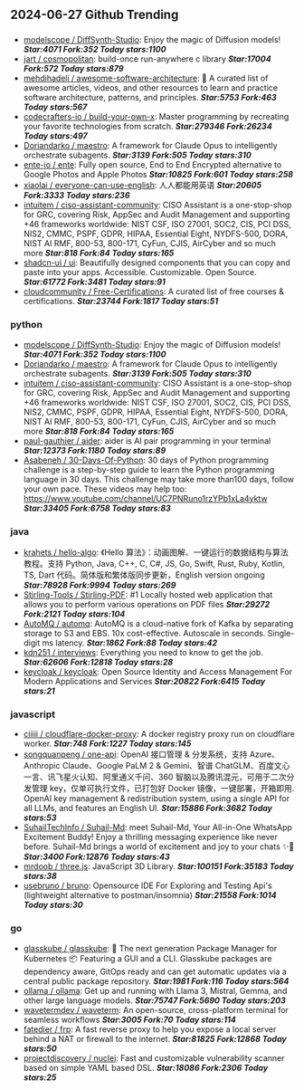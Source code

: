 ## 2024-06-27 Github Trending

### 
* [modelscope / DiffSynth-Studio](https://github.com/modelscope/DiffSynth-Studio): Enjoy the magic of Diffusion models! ***Star:4071 Fork:352 Today stars:1100***
* [jart / cosmopolitan](https://github.com/jart/cosmopolitan): build-once run-anywhere c library ***Star:17004 Fork:572 Today stars:879***
* [mehdihadeli / awesome-software-architecture](https://github.com/mehdihadeli/awesome-software-architecture): 🚀 A curated list of awesome articles, videos, and other resources to learn and practice software architecture, patterns, and principles. ***Star:5753 Fork:463 Today stars:567***
* [codecrafters-io / build-your-own-x](https://github.com/codecrafters-io/build-your-own-x): Master programming by recreating your favorite technologies from scratch. ***Star:279346 Fork:26234 Today stars:497***
* [Doriandarko / maestro](https://github.com/Doriandarko/maestro): A framework for Claude Opus to intelligently orchestrate subagents. ***Star:3139 Fork:505 Today stars:310***
* [ente-io / ente](https://github.com/ente-io/ente): Fully open source, End to End Encrypted alternative to Google Photos and Apple Photos ***Star:10825 Fork:601 Today stars:258***
* [xiaolai / everyone-can-use-english](https://github.com/xiaolai/everyone-can-use-english): 人人都能用英语 ***Star:20605 Fork:3333 Today stars:236***
* [intuitem / ciso-assistant-community](https://github.com/intuitem/ciso-assistant-community): CISO Assistant is a one-stop-shop for GRC, covering Risk, AppSec and Audit Management and supporting +46 frameworks worldwide: NIST CSF, ISO 27001, SOC2, CIS, PCI DSS, NIS2, CMMC, PSPF, GDPR, HIPAA, Essential Eight, NYDFS-500, DORA, NIST AI RMF, 800-53, 800-171, CyFun, CJIS, AirCyber and so much more ***Star:818 Fork:84 Today stars:165***
* [shadcn-ui / ui](https://github.com/shadcn-ui/ui): Beautifully designed components that you can copy and paste into your apps. Accessible. Customizable. Open Source. ***Star:61772 Fork:3481 Today stars:91***
* [cloudcommunity / Free-Certifications](https://github.com/cloudcommunity/Free-Certifications): A curated list of free courses & certifications. ***Star:23744 Fork:1817 Today stars:51***

### python
* [modelscope / DiffSynth-Studio](https://github.com/modelscope/DiffSynth-Studio): Enjoy the magic of Diffusion models! ***Star:4071 Fork:352 Today stars:1100***
* [Doriandarko / maestro](https://github.com/Doriandarko/maestro): A framework for Claude Opus to intelligently orchestrate subagents. ***Star:3139 Fork:505 Today stars:310***
* [intuitem / ciso-assistant-community](https://github.com/intuitem/ciso-assistant-community): CISO Assistant is a one-stop-shop for GRC, covering Risk, AppSec and Audit Management and supporting +46 frameworks worldwide: NIST CSF, ISO 27001, SOC2, CIS, PCI DSS, NIS2, CMMC, PSPF, GDPR, HIPAA, Essential Eight, NYDFS-500, DORA, NIST AI RMF, 800-53, 800-171, CyFun, CJIS, AirCyber and so much more ***Star:818 Fork:84 Today stars:165***
* [paul-gauthier / aider](https://github.com/paul-gauthier/aider): aider is AI pair programming in your terminal ***Star:12373 Fork:1180 Today stars:89***
* [Asabeneh / 30-Days-Of-Python](https://github.com/Asabeneh/30-Days-Of-Python): 30 days of Python programming challenge is a step-by-step guide to learn the Python programming language in 30 days. This challenge may take more than100 days, follow your own pace. These videos may help too: https://www.youtube.com/channel/UC7PNRuno1rzYPb1xLa4yktw ***Star:33405 Fork:6758 Today stars:83***

### java
* [krahets / hello-algo](https://github.com/krahets/hello-algo): 《Hello 算法》：动画图解、一键运行的数据结构与算法教程。支持 Python, Java, C++, C, C#, JS, Go, Swift, Rust, Ruby, Kotlin, TS, Dart 代码。简体版和繁体版同步更新，English version ongoing ***Star:78928 Fork:9994 Today stars:269***
* [Stirling-Tools / Stirling-PDF](https://github.com/Stirling-Tools/Stirling-PDF): #1 Locally hosted web application that allows you to perform various operations on PDF files ***Star:29272 Fork:2121 Today stars:104***
* [AutoMQ / automq](https://github.com/AutoMQ/automq): AutoMQ is a cloud-native fork of Kafka by separating storage to S3 and EBS. 10x cost-effective. Autoscale in seconds. Single-digit ms latency. ***Star:1862 Fork:88 Today stars:42***
* [kdn251 / interviews](https://github.com/kdn251/interviews): Everything you need to know to get the job. ***Star:62606 Fork:12818 Today stars:28***
* [keycloak / keycloak](https://github.com/keycloak/keycloak): Open Source Identity and Access Management For Modern Applications and Services ***Star:20822 Fork:6415 Today stars:21***

### javascript
* [ciiiii / cloudflare-docker-proxy](https://github.com/ciiiii/cloudflare-docker-proxy): A docker registry proxy run on cloudflare worker. ***Star:748 Fork:1227 Today stars:145***
* [songquanpeng / one-api](https://github.com/songquanpeng/one-api): OpenAI 接口管理 & 分发系统，支持 Azure、Anthropic Claude、Google PaLM 2 & Gemini、智谱 ChatGLM、百度文心一言、讯飞星火认知、阿里通义千问、360 智脑以及腾讯混元，可用于二次分发管理 key，仅单可执行文件，已打包好 Docker 镜像，一键部署，开箱即用. OpenAI key management & redistribution system, using a single API for all LLMs, and features an English UI. ***Star:15886 Fork:3682 Today stars:53***
* [SuhailTechInfo / Suhail-Md](https://github.com/SuhailTechInfo/Suhail-Md): meet Suhail-Md, Your All-in-One WhatsApp Excitement Buddy! Enjoy a thrilling messaging experience like never before. Suhail-Md brings a world of excitement and joy to your chats ✨🤖 ***Star:3400 Fork:12876 Today stars:43***
* [mrdoob / three.js](https://github.com/mrdoob/three.js): JavaScript 3D Library. ***Star:100151 Fork:35183 Today stars:38***
* [usebruno / bruno](https://github.com/usebruno/bruno): Opensource IDE For Exploring and Testing Api's (lightweight alternative to postman/insomnia) ***Star:21558 Fork:1014 Today stars:30***

### go
* [glasskube / glasskube](https://github.com/glasskube/glasskube): 🧊 The next generation Package Manager for Kubernetes 📦 Featuring a GUI and a CLI. Glasskube packages are dependency aware, GitOps ready and can get automatic updates via a central public package repository. ***Star:1981 Fork:116 Today stars:564***
* [ollama / ollama](https://github.com/ollama/ollama): Get up and running with Llama 3, Mistral, Gemma, and other large language models. ***Star:75747 Fork:5690 Today stars:203***
* [wavetermdev / waveterm](https://github.com/wavetermdev/waveterm): An open-source, cross-platform terminal for seamless workflows ***Star:3005 Fork:70 Today stars:114***
* [fatedier / frp](https://github.com/fatedier/frp): A fast reverse proxy to help you expose a local server behind a NAT or firewall to the internet. ***Star:81825 Fork:12868 Today stars:50***
* [projectdiscovery / nuclei](https://github.com/projectdiscovery/nuclei): Fast and customizable vulnerability scanner based on simple YAML based DSL. ***Star:18086 Fork:2306 Today stars:25***

